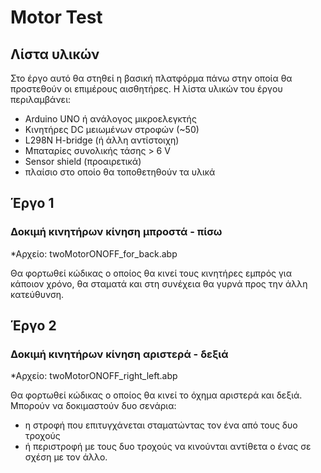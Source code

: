# Motor Test

## Λίστα υλικών

Στο έργο αυτό θα στηθεί η βασική πλατφόρμα πάνω στην οποία θα προστεθούν οι επιμέρους αισθητήρες.
Η λίστα υλικών του έργου περιλαμβάνει:
* Arduino UNO ή ανάλογος μικροελεγκτής 
* Κινητήρες DC μειωμένων στροφών (~50)
* L298N H-bridge (ή άλλη αντίστοιχη) 
* Μπαταρίες συνολικής τάσης > 6 V
* Sensor shield (προαιρετικά)
* πλαίσιο στο οποίο θα τοποθετηθούν τα υλικά

## Έργο 1

### Δοκιμή κινητήρων κίνηση μπροστά - πίσω

*Αρχείο: twoMotorONOFF_for_back.abp

Θα φορτωθεί κώδικας ο οποίος θα κινεί τους κινητήρες εμπρός για κάποιον χρόνο, θα σταματά και στη συνέχεια θα γυρνά προς την άλλη κατεύθυνση.

## Έργο 2

### Δοκιμή κινητήρων κίνηση αριστερά - δεξιά

*Αρχείο: twoMotorONOFF_right_left.abp

Θα φορτωθεί κώδικας ο οποίος θα κινεί το όχημα αριστερά και δεξιά. Μπορούν να δοκιμαστούν δυο σενάρια:
* η στροφή που επιτυγχάνεται σταματώντας τον ένα από τους δυο τροχούς
* ή περιστροφή με τους δυο τροχούς να κινούνται αντίθετα ο ένας σε σχέση με τον άλλο.

